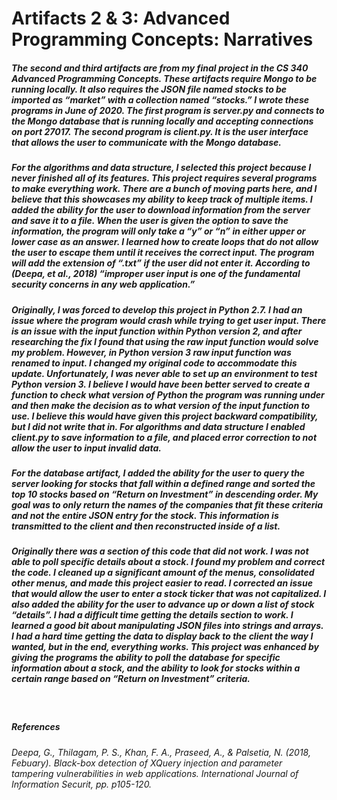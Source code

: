 # Artifacts 2 & 3: Advanced Programming Concepts: Narratives

##### The second and third artifacts are from my final project in the CS 340 Advanced Programming Concepts. These artifacts require Mongo to be running locally. It also requires the JSON file named stocks to be imported as “market” with a collection named “stocks.” I wrote these programs in June of 2020. The first program is server.py and connects to the Mongo database that is running locally and accepting connections on port 27017. The second program is client.py. It is the user interface that allows the user to communicate with the Mongo database. 

##### For the algorithms and data structure, I selected this project because I never finished all of its features. This project requires several programs to make everything work. There are a bunch of moving parts here, and I believe that this showcases my ability to keep track of multiple items. I added the ability for the user to download information from the server and save it to a file. When the user is given the option to save the information, the program will only take a “y” or “n” in either upper or lower case as an answer. I learned how to create loops that do not allow the user to escape them until it receives the correct input. The program will add the extension of “.txt” if the user did not enter it. According to (Deepa, et al., 2018) “improper user input is one of the fundamental security concerns in any web application.”

##### Originally, I was forced to develop this project in Python 2.7. I had an issue where the program would crash while trying to get user input. There is an issue with the input function within Python version 2, and after researching the fix I found that using the raw input function would solve my problem. However, in Python version 3 raw input function was renamed to input. I changed my original code to accommodate this update.  Unfortunately, I was never able to set up an environment to test Python version 3. I believe I would have been better served to create a function to check what version of Python the program was running under and then make the decision as to what version of the input function to use. I believe this would have given this project backward compatibility, but I did not write that in. For algorithms and data structure I enabled client.py to save information to a file, and placed error correction to not allow the user to input invalid data.

##### For the database artifact, I added the ability for the user to query the server looking for stocks that fall within a defined range and sorted the top 10 stocks based on “Return on Investment” in descending order. My goal was to only return the names of the companies that fit these criteria and not the entire JSON entry for the stock. This information is transmitted to the client and then reconstructed inside of a list.

##### Originally there was a section of this code that did not work. I was not able to poll specific details about a stock. I found my problem and correct the code. I cleaned up a significant amount of the menus, consolidated other menus, and made this project easier to read. I corrected an issue that would allow the user to enter a stock ticker that was not capitalized. I also added the ability for the user to advance up or down a list of stock “details”. I had a difficult time getting the details section to work. I learned a good bit about manipulating JSON files into strings and arrays. I had a hard time getting the data to display back to the client the way I wanted, but in the end, everything works. This project was enhanced by giving the programs the ability to poll the database for specific information about a stock, and the ability to look for stocks within a certain range based on “Return on Investment” criteria.
 
##### References
###### Deepa, G., Thilagam, P. S., Khan, F. A., Praseed, A., & Palsetia, N. (2018, Febuary). Black-box detection of XQuery injection and parameter tampering vulnerabilities in web applications. International Journal of Information Securit, pp. p105-120.

